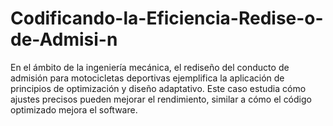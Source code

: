 # Codificando-la-Eficiencia-Redise-o-de-Admisi-n
En el ámbito de la ingeniería mecánica, el rediseño del conducto de admisión para motocicletas deportivas ejemplifica la aplicación de principios de optimización y diseño adaptativo. Este caso estudia cómo ajustes precisos pueden mejorar el rendimiento, similar a cómo el código optimizado mejora el software.
